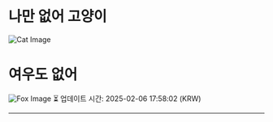 
# 나만 없어 고양이

![Cat Image](https://cdn2.thecatapi.com/images/2bPsrIcp-.jpg)

# 여우도 없어
![Fox Image](https://randomfox.ca/images/69.jpg)
⏳ 업데이트 시간: 2025-02-06 17:58:02 (KRW)

---
